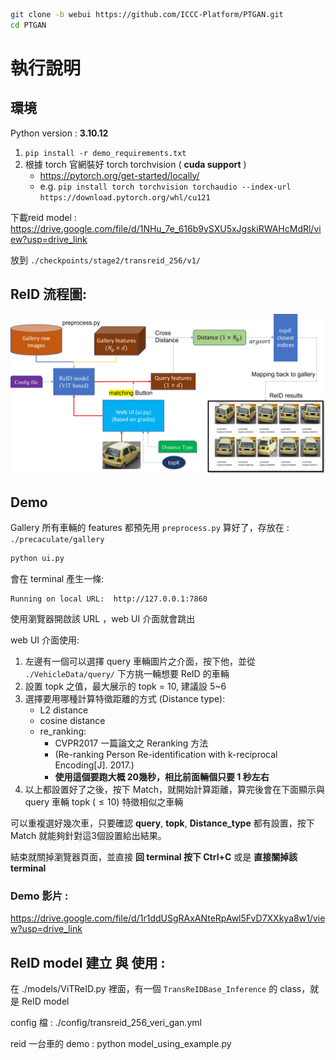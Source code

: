```bash
git clone -b webui https://github.com/ICCC-Platform/PTGAN.git
cd PTGAN
```

# 執行說明

## 環境
Python version : __3.10.12__
1. ```pip install -r demo_requirements.txt```
2. 根據 torch 官網裝好 torch torchvision ( __cuda support__ ) 
    - https://pytorch.org/get-started/locally/
    - e.g. ```pip install torch torchvision torchaudio --index-url https://download.pytorch.org/whl/cu121```


下載reid model :  https://drive.google.com/file/d/1NHu_7e_616b9ySXU5xJgskiRWAHcMdRl/view?usp=drive_link

放到 ```./checkpoints/stage2/transreid_256/v1/```


## ReID  流程圖:
<img src="./docs/reid_demo.jpg">

## Demo 

Gallery 所有車輛的 features 都預先用 ```preprocess.py``` 算好了，存放在 : ```./precaculate/gallery```

```bash 
python ui.py
```
會在 terminal 產生一條:
```
Running on local URL:  http://127.0.0.1:7860
```
使用瀏覽器開啟該 URL ，web UI 介面就會跳出

web UI 介面使用:
1. 左邊有一個可以選擇 query 車輛圖片之介面，按下他，並從
```./VehicleData/query/``` 下方挑一輛想要 ReID 的車輛
2. 設置 topk 之值，最大展示的 topk = 10, 建議設 5~6 
3. 選擇要用哪種計算特徵距離的方式 (Distance type):
    - L2 distance
    - cosine distance
    - re_ranking: 
        - CVPR2017 一篇論文之 Reranking 方法 
        - (Re-ranking Person Re-identification with k-reciprocal Encoding[J]. 2017.)
        - __使用這個要跑大概 20幾秒，相比前面輛個只要 1 秒左右__
4. 以上都設置好了之後，按下 Match，就開始計算距離，算完後會在下面顯示與 query 車輛 topk $(\leq 10)$ 特徵相似之車輛

可以重複選好幾次車，只要確認 __query__, __topk__, __Distance_type__ 都有設置，按下 Match 就能夠針對這3個設置給出結果。

結束就關掉瀏覽器頁面，並直接 __回 terminal 按下 Ctrl+C__ 或是 __直接關掉該 terminal__ 

### Demo 影片 :
https://drive.google.com/file/d/1r1ddUSgRAxANteRpAwl5FvD7XXkya8w1/view?usp=drive_link

## ReID model 建立 與 使用 :
在 ./models/ViTReID.py 裡面，有一個 ```TransReIDBase_Inference```
的 class，就是 ReID model 

config 檔 :  ./config/transreid_256_veri_gan.yml

reid 一台車的 demo : 
python model_using_example.py 

